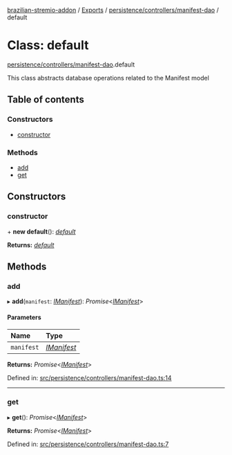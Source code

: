 [brazilian-stremio-addon](../README.md) / [Exports](../modules.md) / [persistence/controllers/manifest-dao](../modules/persistence_controllers_manifest_dao.md) / default

# Class: default

[persistence/controllers/manifest-dao](../modules/persistence_controllers_manifest_dao.md).default

This class abstracts database operations related to the Manifest model

## Table of contents

### Constructors

- [constructor](persistence_controllers_manifest_dao.default.md#constructor)

### Methods

- [add](persistence_controllers_manifest_dao.default.md#add)
- [get](persistence_controllers_manifest_dao.default.md#get)

## Constructors

### constructor

\+ **new default**(): [*default*](persistence_controllers_manifest_dao.default.md)

**Returns:** [*default*](persistence_controllers_manifest_dao.default.md)

## Methods

### add

▸ **add**(`manifest`: [*IManifest*](../interfaces/persistence_models_manifest.imanifest.md)): *Promise*<[*IManifest*](../interfaces/persistence_models_manifest.imanifest.md)\>

#### Parameters

| Name | Type |
| :------ | :------ |
| `manifest` | [*IManifest*](../interfaces/persistence_models_manifest.imanifest.md) |

**Returns:** *Promise*<[*IManifest*](../interfaces/persistence_models_manifest.imanifest.md)\>

Defined in: [src/persistence/controllers/manifest-dao.ts:14](https://github.com/victorgveloso/MicoLeaoDubladoAPI/blob/9dfa6b5/src/persistence/controllers/manifest-dao.ts#L14)

___

### get

▸ **get**(): *Promise*<[*IManifest*](../interfaces/persistence_models_manifest.imanifest.md)\>

**Returns:** *Promise*<[*IManifest*](../interfaces/persistence_models_manifest.imanifest.md)\>

Defined in: [src/persistence/controllers/manifest-dao.ts:7](https://github.com/victorgveloso/MicoLeaoDubladoAPI/blob/9dfa6b5/src/persistence/controllers/manifest-dao.ts#L7)
